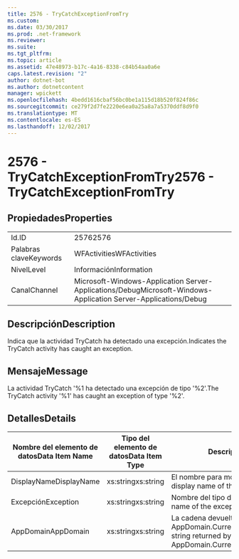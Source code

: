 ```yaml
---
title: 2576 - TryCatchExceptionFromTry
ms.custom: 
ms.date: 03/30/2017
ms.prod: .net-framework
ms.reviewer: 
ms.suite: 
ms.tgt_pltfrm: 
ms.topic: article
ms.assetid: 47e48973-b17c-4a16-8338-c84b54aa0a6e
caps.latest.revision: "2"
author: dotnet-bot
ms.author: dotnetcontent
manager: wpickett
ms.openlocfilehash: 4bedd1616cbaf56bc0be1a115d18b520f824f86c
ms.sourcegitcommit: ce279f2d7fe2220e6ea0a25a8a7a5370ddf8d9f0
ms.translationtype: MT
ms.contentlocale: es-ES
ms.lasthandoff: 12/02/2017
---
```

# <a name="2576---trycatchexceptionfromtry"></a><span data-ttu-id="09070-102">2576 - TryCatchExceptionFromTry</span><span class="sxs-lookup"><span data-stu-id="09070-102">2576 - TryCatchExceptionFromTry</span></span>
## <a name="properties"></a><span data-ttu-id="09070-103">Propiedades</span><span class="sxs-lookup"><span data-stu-id="09070-103">Properties</span></span>  
  
|||  
|-|-|  
|<span data-ttu-id="09070-104">Id.</span><span class="sxs-lookup"><span data-stu-id="09070-104">ID</span></span>|<span data-ttu-id="09070-105">2576</span><span class="sxs-lookup"><span data-stu-id="09070-105">2576</span></span>|  
|<span data-ttu-id="09070-106">Palabras clave</span><span class="sxs-lookup"><span data-stu-id="09070-106">Keywords</span></span>|<span data-ttu-id="09070-107">WFActivities</span><span class="sxs-lookup"><span data-stu-id="09070-107">WFActivities</span></span>|  
|<span data-ttu-id="09070-108">Nivel</span><span class="sxs-lookup"><span data-stu-id="09070-108">Level</span></span>|<span data-ttu-id="09070-109">Información</span><span class="sxs-lookup"><span data-stu-id="09070-109">Information</span></span>|  
|<span data-ttu-id="09070-110">Canal</span><span class="sxs-lookup"><span data-stu-id="09070-110">Channel</span></span>|<span data-ttu-id="09070-111">Microsoft-Windows-Application Server-Applications/Debug</span><span class="sxs-lookup"><span data-stu-id="09070-111">Microsoft-Windows-Application Server-Applications/Debug</span></span>|  
  
## <a name="description"></a><span data-ttu-id="09070-112">Descripción</span><span class="sxs-lookup"><span data-stu-id="09070-112">Description</span></span>  
 <span data-ttu-id="09070-113">Indica que la actividad TryCatch ha detectado una excepción.</span><span class="sxs-lookup"><span data-stu-id="09070-113">Indicates the TryCatch activity has caught an exception.</span></span>  
  
## <a name="message"></a><span data-ttu-id="09070-114">Mensaje</span><span class="sxs-lookup"><span data-stu-id="09070-114">Message</span></span>  
 <span data-ttu-id="09070-115">La actividad TryCatch '%1 ha detectado una excepción de tipo '%2'.</span><span class="sxs-lookup"><span data-stu-id="09070-115">The TryCatch activity '%1' has caught an exception of type '%2'.</span></span>  
  
## <a name="details"></a><span data-ttu-id="09070-116">Detalles</span><span class="sxs-lookup"><span data-stu-id="09070-116">Details</span></span>  
  
|<span data-ttu-id="09070-117">Nombre del elemento de datos</span><span class="sxs-lookup"><span data-stu-id="09070-117">Data Item Name</span></span>|<span data-ttu-id="09070-118">Tipo del elemento de datos</span><span class="sxs-lookup"><span data-stu-id="09070-118">Data Item Type</span></span>|<span data-ttu-id="09070-119">Descripción</span><span class="sxs-lookup"><span data-stu-id="09070-119">Description</span></span>|  
|--------------------|--------------------|-----------------|  
|<span data-ttu-id="09070-120">DisplayName</span><span class="sxs-lookup"><span data-stu-id="09070-120">DisplayName</span></span>|<span data-ttu-id="09070-121">xs:string</span><span class="sxs-lookup"><span data-stu-id="09070-121">xs:string</span></span>|<span data-ttu-id="09070-122">El nombre para mostrar de la actividad.</span><span class="sxs-lookup"><span data-stu-id="09070-122">The display name of the activity.</span></span>|  
|<span data-ttu-id="09070-123">Excepción</span><span class="sxs-lookup"><span data-stu-id="09070-123">Exception</span></span>|<span data-ttu-id="09070-124">xs:string</span><span class="sxs-lookup"><span data-stu-id="09070-124">xs:string</span></span>|<span data-ttu-id="09070-125">Nombre del tipo de la excepción.</span><span class="sxs-lookup"><span data-stu-id="09070-125">The type name of the exception.</span></span>|  
|<span data-ttu-id="09070-126">AppDomain</span><span class="sxs-lookup"><span data-stu-id="09070-126">AppDomain</span></span>|<span data-ttu-id="09070-127">xs:string</span><span class="sxs-lookup"><span data-stu-id="09070-127">xs:string</span></span>|<span data-ttu-id="09070-128">La cadena devuelta por AppDomain.CurrentDomain.FriendlyName.</span><span class="sxs-lookup"><span data-stu-id="09070-128">The string returned by AppDomain.CurrentDomain.FriendlyName.</span></span>|
